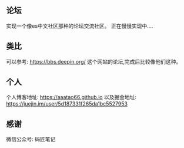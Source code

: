 ## 论坛
实现一个像es中文社区那种的论坛交流社区。
正在慢慢实现中....
## 类比
可以参考: https://bbs.deepin.org/ 这个网站的论坛,完成后比较像他们这种。
## 个人
个人博客地址: https://aaatao66.github.io
以及掘金地址: https://juejin.im/user/5d187331f265da1bc5527953
## 感谢
微信公众号: 码匠笔记